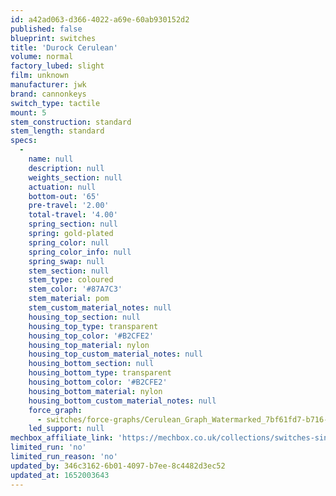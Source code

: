 ```yaml
---
id: a42ad063-d366-4022-a69e-60ab930152d2
published: false
blueprint: switches
title: 'Durock Cerulean'
volume: normal
factory_lubed: slight
film: unknown
manufacturer: jwk
brand: cannonkeys
switch_type: tactile
mount: 5
stem_construction: standard
stem_length: standard
specs:
  -
    name: null
    description: null
    weights_section: null
    actuation: null
    bottom-out: '65'
    pre-travel: '2.00'
    total-travel: '4.00'
    spring_section: null
    spring: gold-plated
    spring_color: null
    spring_color_info: null
    spring_swap: null
    stem_section: null
    stem_type: coloured
    stem_color: '#87A7C3'
    stem_material: pom
    stem_custom_material_notes: null
    housing_top_section: null
    housing_top_type: transparent
    housing_top_color: '#B2CFE2'
    housing_top_material: nylon
    housing_top_custom_material_notes: null
    housing_bottom_section: null
    housing_bottom_type: transparent
    housing_bottom_color: '#B2CFE2'
    housing_bottom_material: nylon
    housing_bottom_custom_material_notes: null
    force_graph:
      - switches/force-graphs/Cerulean_Graph_Watermarked_7bf61fd7-b716-4dd0-a2ae-5adfd984cf99_480x480.png.webp
    led_support: null
mechbox_affiliate_link: 'https://mechbox.co.uk/collections/switches-singles/products/cerulean-switch-sample?variant=40467954663586'
limited_run: 'no'
limited_run_reason: 'no'
updated_by: 346c3162-6b01-4097-b7ee-8c4482d3ec52
updated_at: 1652003643
---
```

